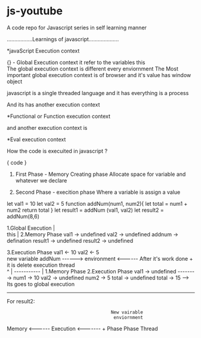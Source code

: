 # js-youtube
A code repo for  Javascript series in self learning manner



.................Learnings of javascript....................

*javaScript Execution context

{} - Global Execution context it refer to the variables this  
The global execution context is different every enviornment 
The Most important global execution context is of browser and it's value has window object

javascript is a single threaded language and it has everything is a process

And its has another execution context 

*Functional or Function execution context

and another execution context is 
 
 *Eval execution context


 How the code is execuited in javascript ?

 { code }

 1. First Phase - Memory Creating phase
    Allocate space for variable and whatever we declare  

 2. Second Phase - execition phase
    Where a variable is assign a value  




 let val1 = 10
 let val2 = 5
 function  addNum(num1, num2){
    let total = num1 + num2 
    return total
 }
 let  result1 = addNum (val1, val2)
 let  result2 = addNum(8,6) 


 1.Global Execution
         |        
       this
         | 
 2.Memory Phase
   val1 -> undefined
   val2 -> undefined
   addnum -> defination
   result1 -> undefined
   result2 -> undefined

 3.Execution Phase
 val1 <- 10
 val2 <- 5      
                new variable
 addNum ------> environment      <------ After it's work done
                     +                    it is delete
                execution thread    
                   ^
                   |
        ----------- 
       |
  1.Memory Phase               2.Execution Phase
    val1 -> undefined -------->  num1 -> 10
    val2 -> undefined            num2 -> 5
    total -> undefined           total -> 15 --> Its goes to 
                                               global execution

---------------------------------------------------------------
   For result2:

                                           New vairable 
                                            enviornment
  Memory   <------  Execution   <-------         +
  Phase              Phase                     Thread

                
                        